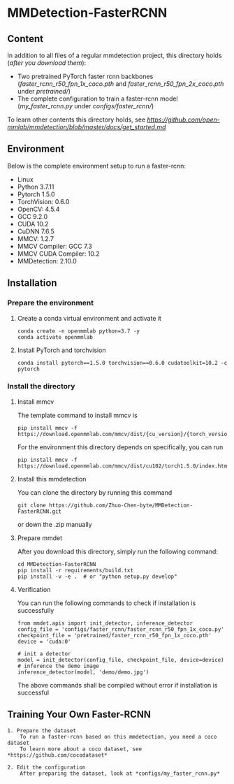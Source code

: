 # MMDetection-FasterRCNN #
## Content ##
In addition to all files of a regular mmdetection project, this directory holds (*after you download them*):  
- Two pretrained PyTorch faster rcnn backbones (*faster_rcnn_r50_fpn_1x_coco.pth* and *faster_rcnn_r50_fpn_2x_coco.pth* under *pretrained/*)  
- The complete configuration to train a faster-rcnn model (*my_faster_rcnn.py* under *configs/faster_rcnn/*)  

To learn other contents this directory holds, see *https://github.com/open-mmlab/mmdetection/blob/master/docs/get_started.md*

## Environment ##
Below is the complete environment setup to run a faster-rcnn:  
- Linux
- Python 3.7.11
- Pytorch 1.5.0
- TorchVision: 0.6.0
- OpenCV: 4.5.4
- GCC 9.2.0
- CUDA 10.2
- CuDNN 7.6.5
- MMCV: 1.2.7
- MMCV Compiler: GCC 7.3
- MMCV CUDA Compiler: 10.2
- MMDetection: 2.10.0

## Installation ##
### Prepare the environment ###
1. Create a conda virtual environment and activate it

    ```shell
    conda create -n openmmlab python=3.7 -y
    conda activate openmmlab
    ```
    
2. Install PyTorch and torchvision

    ```shell
    conda install pytorch==1.5.0 torchvision==0.6.0 cudatoolkit=10.2 -c pytorch
    ```
    
### Install the directory ###
1. Install mmcv

    The template command to install mmcv is
    
    ```shell
    pip install mmcv -f https://download.openmmlab.com/mmcv/dist/{cu_version}/{torch_version}/index.html
    ```
    
    For the environment this directory depends on specifically, you can run
    ```shell
    pip install mmcv -f https://download.openmmlab.com/mmcv/dist/cu102/torch1.5.0/index.html
    ```
    
2. Install this mmdetection  

    You can clone the directory by running this command
  
    ```shell
    git clone https://github.com/Zhuo-Chen-byte/MMDetection-FasterRCNN.git
    ```
    
    or down the .zip manually
    
3. Prepare mmdet

    After you download this directory, simply run the following command:
    
    ```shell
    cd MMDetection-FasterRCNN
    pip install -r requirements/build.txt
    pip install -v -e .  # or "python setup.py develop"
    ```
4. Verification
    
    You can run the following commands to check if installation is successfully
    
    ```shell
    from mmdet.apis import init_detector, inference_detector
    config_file = 'configs/faster_rcnn/faster_rcnn_r50_fpn_1x_coco.py'
    checkpoint_file = 'pretrained/faster_rcnn_r50_fpn_1x_coco.pth'
    device = 'cuda:0'
    
    # init a detector
    model = init_detector(config_file, checkpoint_file, device=device)
    # inference the demo image
    inference_detector(model, 'demo/demo.jpg')
    ```
    
    The above commands shall be compiled without error if installation is successful

## Training Your Own Faster-RCNN ##
    1. Prepare the dataset
        To run a faster-rcnn based on this mmdetection, you need a coco dataset
        To learn more about a coco dataset, see *https://github.com/cocodataset*
   
    2. Edit the configuration
        After preparing the dataset, look at *configs/my_faster_rcnn.py*
